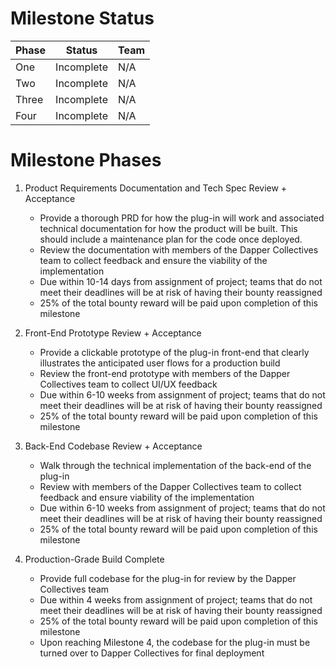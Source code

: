 
# Milestone Status

| Phase         | Status        | Team            |
| ------------- | ------------- |-----------------|
| One           | Incomplete    |   N/A           | 
| Two           | Incomplete    |   N/A           | 
| Three         | Incomplete    |   N/A           | 
| Four          | Incomplete    |   N/A           | 

# Milestone Phases
1. Product Requirements Documentation and Tech Spec Review + Acceptance
   - Provide a thorough PRD for how the plug-in will work and associated technical documentation for how the product will be built. This should include a maintenance plan for the code once deployed.
   - Review the documentation with members of the Dapper Collectives team to collect feedback and ensure the viability of the implementation
   - Due within 10-14 days from assignment of project; teams that do not meet their deadlines will be at risk of having their bounty reassigned
   - 25% of the total bounty reward will be paid upon completion of this milestone

2. Front-End Prototype Review + Acceptance
   - Provide a clickable prototype of the plug-in front-end that clearly illustrates the anticipated user flows for a production build
   - Review the front-end prototype with members of the Dapper Collectives team to collect UI/UX feedback
   - Due within 6-10 weeks from assignment of project; teams that do not meet their deadlines will be at risk of having their bounty reassigned
   - 25% of the total bounty reward will be paid upon completion of this milestone

3. Back-End Codebase Review + Acceptance
   - Walk through the technical implementation of the back-end of the plug-in
   - Review with members of the Dapper Collectives team to collect feedback and ensure viability of the implementation
   - Due within 6-10 weeks from assignment of project; teams that do not meet their deadlines will be at risk of having their bounty reassigned
   - 25% of the total bounty reward will be paid upon completion of this milestone

4. Production-Grade Build Complete
   - Provide full codebase for the plug-in for review by the Dapper Collectives team
   - Due within 4 weeks from assignment of project; teams that do not meet their deadlines will be at risk of having their bounty reassigned
   - 25% of the total bounty reward will be paid upon completion of this milestone
   - Upon reaching Milestone 4, the codebase for the plug-in must be turned over to Dapper Collectives for final deployment
